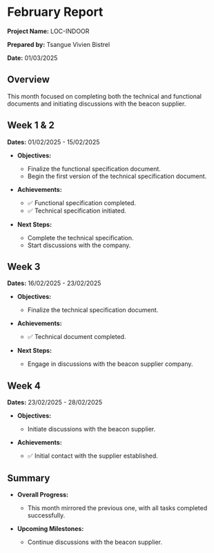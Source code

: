 # February Report

**Project Name:** LOC-INDOOR

**Prepared by:** Tsangue Vivien Bistrel

**Date:** 01/03/2025

## Overview

This month focused on completing both the technical and functional documents and initiating discussions with the beacon supplier.

## Week 1 & 2

**Dates:** 01/02/2025 - 15/02/2025

- **Objectives:**
  - Finalize the functional specification document.
  - Begin the first version of the technical specification document.

- **Achievements:**
  - ✅ Functional specification completed.
  - ✅ Technical specification initiated.

- **Next Steps:**
  - Complete the technical specification.
  - Start discussions with the company.

## Week 3

**Dates:** 16/02/2025 - 23/02/2025

- **Objectives:**
  - Finalize the technical specification document.

- **Achievements:**
  - ✅ Technical document completed.

- **Next Steps:**
  - Engage in discussions with the beacon supplier company.

## Week 4

**Dates:** 23/02/2025 - 28/02/2025

- **Objectives:**
  - Initiate discussions with the beacon supplier.

- **Achievements:**
  - ✅ Initial contact with the supplier established.

## Summary

- **Overall Progress:**
  - This month mirrored the previous one, with all tasks completed successfully.

- **Upcoming Milestones:**
  - Continue discussions with the beacon supplier.


